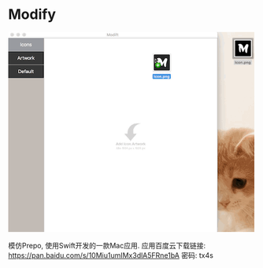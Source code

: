 # Modify
![image](https://github.com/Yanyinghenmei/Modify/raw/master/image.gif)

模仿Prepo, 使用Swift开发的一款Mac应用.
应用百度云下载链接: https://pan.baidu.com/s/10Miu1umIMx3dlA5FRne1bA 密码: tx4s
